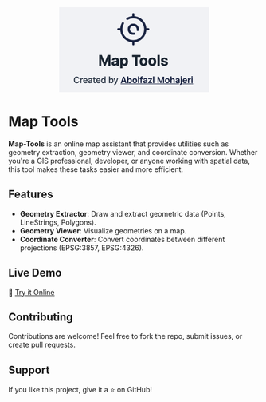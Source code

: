 <p align="center">
  <img src="images/screenshot.png" alt="Screenshot" />
</p>

# Map Tools

**Map-Tools** is an online map assistant that provides utilities such as geometry extraction, geometry viewer, and coordinate conversion. Whether you're a GIS professional, developer, or anyone working with spatial data, this tool makes these tasks easier and more efficient.

## Features

- **Geometry Extractor**: Draw and extract geometric data (Points, LineStrings, Polygons).
- **Geometry Viewer**: Visualize geometries on a map.
- **Coordinate Converter**: Convert coordinates between different projections (EPSG:3857, EPSG:4326).

## Live Demo

🔗 [Try it Online](https://abmohajeri.github.io/map-tools)

## Contributing

Contributions are welcome! Feel free to fork the repo, submit issues, or create pull requests.

## Support

If you like this project, give it a ⭐ on GitHub!
